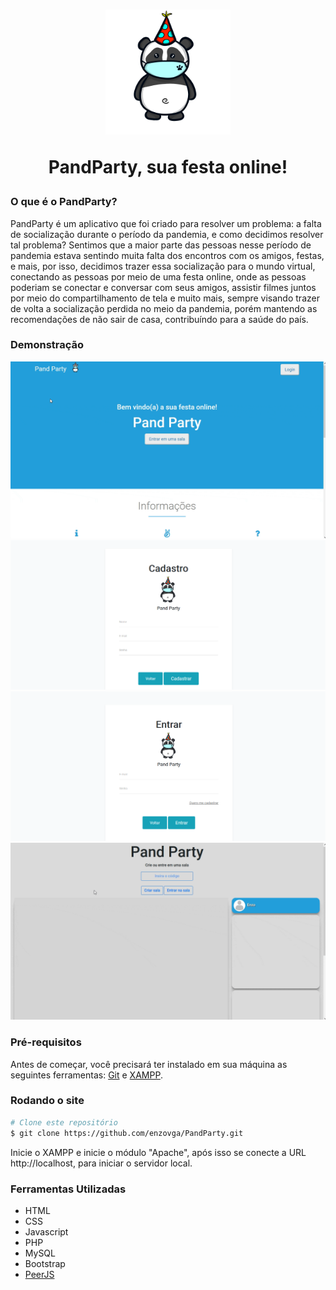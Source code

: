 <h1 align='center'>
   <img alt='logopandparty' src='./github/pandapng.png' style='margin: 0 auto' height='200px'/>
   <p>PandParty, sua festa online!</p>
</h1>

### O que é o PandParty?
PandParty é um aplicativo que foi criado para resolver um problema: a falta de socialização durante o período da pandemia, e como decidimos resolver tal problema?
Sentimos que a maior parte das pessoas nesse período de pandemia estava sentindo muita falta dos encontros com os amigos, festas, e mais, por isso, decidimos trazer
essa socialização para o mundo virtual, conectando as pessoas por meio de uma festa online, onde as pessoas poderiam se conectar e conversar com seus amigos, assistir 
filmes juntos por meio do compartilhamento de tela e muito mais, sempre visando trazer de volta a socialização perdida no meio da pandemia, porém mantendo as recomendações
de não sair de casa, contribuíndo para a saúde do país.

### Demonstração
<img alt='previewhome' src='./github/homepreview.gif' style='margin: 0 auto'/> </br>
<img alt='previewregister' src='./github/registerpreview.png' style='margin: 0 auto'/> </br>
<img alt='previewlogin' src='./github/loginpreview.png' style='margin: 0 auto'/> </br>
<img alt='previewroom' src='./github/roompreview.gif' style='margin: 0 auto'/>

### Pré-requisitos
Antes de começar, você precisará ter instalado em sua máquina as seguintes ferramentas:
[Git](https://git-scm.com) e [XAMPP](https://www.apachefriends.org/pt_br/download.html).

### Rodando o site
    
  ```bash
  # Clone este repositório
  $ git clone https://github.com/enzovga/PandParty.git
  ```
  
Inicie o XAMPP e inicie o módulo "Apache", após isso se conecte a URL http://localhost, para iniciar o servidor local.

### Ferramentas Utilizadas
- HTML
- CSS
- Javascript
- PHP
- MySQL
- Bootstrap
- [PeerJS](https://peerjs.com/)
